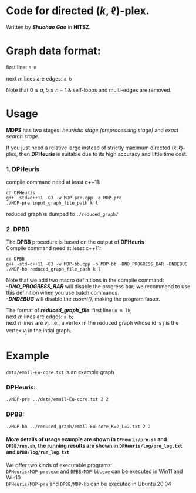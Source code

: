# Code for directed $(k,\ell)$-plex.

Written by ***Shuohao Gao*** in **HITSZ**.


# Graph data format:
first line: 
```n m```

next $m$ lines are edges: ```a b```

Note that  $0 \leq a,b \leq n-1$ & self-loops and multi-edges are removed.

# Usage
**MDPS** has two stages: *heuristic stage (preprocessing stage)* and *exact search stage*.

If you just need a relative large instead of strictly maximum directed $(k,\ell)$-plex, then **DPHeuris** is suitable due to its high accuracy and little time cost.

### 1. DPHeuris
compile command need at least c++11:
```
cd DPHeuris
g++ -std=c++11 -O3 -w MDP-pre.cpp -o MDP-pre
./MDP-pre input_graph_file_path k l
```
reduced graph is dumped to ```./reduced_graph/```

### 2. DPBB
The **DPBB** procedure is based on the output of **DPHeuris**\
Compile command need at least c++11:
```
cd DPBB
g++ -std=c++11 -O3 -w MDP-bb.cpp -o MDP-bb -DNO_PROGRESS_BAR -DNDEBUG
./MDP-bb reduced_graph_file_path k l
```
Note that we add two macro definitions in the compile command: \
***-DNO_PROGRESS_BAR*** will disable the progress bar; we recommend to use this definition when you use batch commands. \
***-DNDEBUG*** will disable the *assert()*, making the program faster.

The format of ***reduced_graph_file***:
first line: ```n m lb```;\
next $m$ lines are edges: ```a b```;\
next $n$ lines are $v_i$, i.e., a vertex in the reduced graph whose id is $j$ is the vertex $v_j$ in the intial graph.


# Example
```data/email-Eu-core.txt``` is an example graph

### DPHeuris:
```
./MDP-pre ../data/email-Eu-core.txt 2 2
```
### DPBB:
```
./MDP-bb ../reduced_graph/email-Eu-core_K=2_L=2.txt 2 2
```
#### More details of usage example are shown in ```DPHeuris/pre.sh``` and ```DPBB/run.sh```, the running results are shown in ```DPHeuris/log/pre_log.txt``` and ```DPBB/log/run_log.txt```

We offer two kinds of executable programs:\
```DPHeuris/MDP-pre.exe``` and ```DPBB/MDP-bb.exe``` can be executed in Win11 and Win10\
```DPHeuris/MDP-pre``` and ```DPBB/MDP-bb``` can be executed in Ubuntu 20.04
